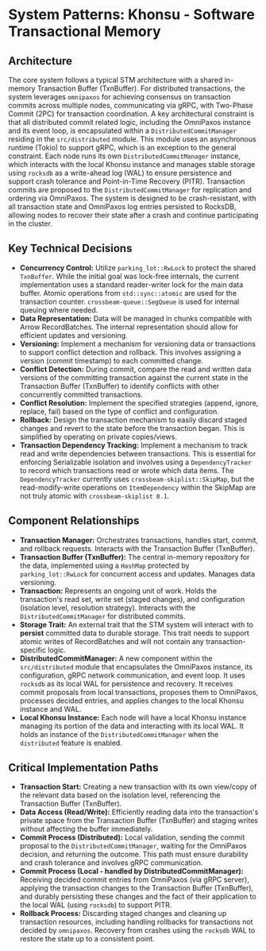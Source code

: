 # System Patterns: Khonsu - Software Transactional Memory

## Architecture

The core system follows a typical STM architecture with a shared in-memory Transaction Buffer (TxnBuffer). For distributed transactions, the system leverages `omnipaxos` for achieving consensus on transaction commits across multiple nodes, communicating via gRPC, with Two-Phase Commit (2PC) for transaction coordination. A key architectural constraint is that all distributed commit related logic, including the OmniPaxos instance and its event loop, is encapsulated within a `DistributedCommitManager` residing in the `src/distributed` module. This module uses an asynchronous runtime (Tokio) to support gRPC, which is an exception to the general constraint. Each node runs its own `DistributedCommitManager` instance, which interacts with the local Khonsu instance and manages stable storage using `rocksdb` as a write-ahead log (WAL) to ensure persistence and support crash tolerance and Point-in-Time Recovery (PITR). Transaction commits are proposed to the `DistributedCommitManager` for replication and ordering via OmniPaxos. The system is designed to be crash-resistant, with all transaction state and OmniPaxos log entries persisted to RocksDB, allowing nodes to recover their state after a crash and continue participating in the cluster.

## Key Technical Decisions

- **Concurrency Control:** Utilize `parking_lot::RwLock` to protect the shared `TxnBuffer`. While the initial goal was lock-free internals, the current implementation uses a standard reader-writer lock for the main data buffer. Atomic operations from `std::sync::atomic` are used for the transaction counter. `crossbeam-queue::SegQueue` is used for internal queuing where needed.
- **Data Representation:** Data will be managed in chunks compatible with Arrow RecordBatches. The internal representation should allow for efficient updates and versioning.
- **Versioning:** Implement a mechanism for versioning data or transactions to support conflict detection and rollback. This involves assigning a version (commit timestamp) to each committed change.
- **Conflict Detection:** During commit, compare the read and written data versions of the committing transaction against the current state in the Transaction Buffer (TxnBuffer) to identify conflicts with other concurrently committed transactions.
- **Conflict Resolution:** Implement the specified strategies (append, ignore, replace, fail) based on the type of conflict and configuration.
- **Rollback:** Design the transaction mechanism to easily discard staged changes and revert to the state before the transaction began. This is simplified by operating on private copies/views.
- **Transaction Dependency Tracking:** Implement a mechanism to track read and write dependencies between transactions. This is essential for enforcing Serializable isolation and involves using a `DependencyTracker` to record which transactions read or wrote which data items. The `DependencyTracker` currently uses `crossbeam-skiplist::SkipMap`, but the read-modify-write operations on `ItemDependency` within the SkipMap are not truly atomic with `crossbeam-skiplist 0.1`.

## Component Relationships

- **Transaction Manager:** Orchestrates transactions, handles start, commit, and rollback requests. Interacts with the Transaction Buffer (TxnBuffer).
- **Transaction Buffer (TxnBuffer):** The central in-memory repository for the data, implemented using a `HashMap` protected by `parking_lot::RwLock` for concurrent access and updates. Manages data versioning.
- **Transaction:** Represents an ongoing unit of work. Holds the transaction's read set, write set (staged changes), and configuration (isolation level, resolution strategy). Interacts with the `DistributedCommitManager` for distributed commits.
- **Storage Trait:** An external trait that the STM system will interact with to **persist** committed data to durable storage. This trait needs to support atomic writes of RecordBatches and will not contain any transaction-specific logic.
- **DistributedCommitManager:** A new component within the `src/distributed` module that encapsulates the OmniPaxos instance, its configuration, gRPC network communication, and event loop. It uses `rocksdb` as its local WAL for persistence and recovery. It receives commit proposals from local transactions, proposes them to OmniPaxos, processes decided entries, and applies changes to the local Khonsu instance and WAL.
- **Local Khonsu Instance:** Each node will have a local Khonsu instance managing its portion of the data and interacting with its local WAL. It holds an instance of the `DistributedCommitManager` when the `distributed` feature is enabled.

## Critical Implementation Paths

- **Transaction Start:** Creating a new transaction with its own view/copy of the relevant data based on the isolation level, referencing the Transaction Buffer (TxnBuffer).
- **Data Access (Read/Write):** Efficiently reading data into the transaction's private space from the Transaction Buffer (TxnBuffer) and staging writes without affecting the buffer immediately.
- **Commit Process (Distributed):** Local validation, sending the commit proposal to the `DistributedCommitManager`, waiting for the OmniPaxos decision, and returning the outcome. This path must ensure durability and crash tolerance and involves gRPC communication.
- **Commit Process (Local - handled by DistributedCommitManager):** Receiving decided commit entries from OmniPaxos (via gRPC server), applying the transaction changes to the Transaction Buffer (TxnBuffer), and durably persisting these changes and the fact of their application to the local WAL (using `rocksdb`) to support PITR.
- **Rollback Process:** Discarding staged changes and cleaning up transaction resources, including handling rollbacks for transactions not decided by `omnipaxos`. Recovery from crashes using the `rocksdb` WAL to restore the state up to a consistent point.
